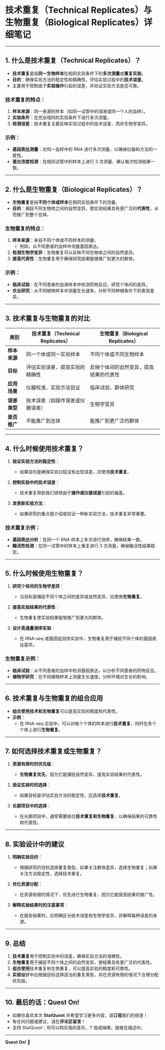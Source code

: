 # **技术重复（Technical Replicates）与生物重复（Biological Replicates）详细笔记**

---

## **1. 什么是技术重复（Technical Replicates）？**

- **技术重复**是指**同一生物样本**在相同实验条件下的**多次测量**或**重复实验**。  
- **目的**：确保实验方法的稳定性和精确性，评估实验过程中的**技术误差**。  
- 主要用于控制由于**实验操作**引起的误差，并验证实验方法是否可靠。

### **技术重复的特点：**

1. **样本来源**：同一来源的样本（如同一试管中的溶液或同一个人的血样）。  
2. **实验条件**：在完全相同的实验条件下进行多次测量。  
3. **检测误差**：技术重复主要反映实验过程中的技术误差，而非生物学变异。

### **示例：**

- **基因表达测量**：对同一血样中的 RNA 进行多次测量，以确保仪器和方法的一致性。  
- **蛋白浓度检测**：在相同试管中的样本上进行 3 次测量，确认每次检测结果一致。

---

## **2. 什么是生物重复（Biological Replicates）？**

- **生物重复**是指**不同个体或样本**在相同实验条件下的测量。  
- **目的**：捕捉不同生物体之间的自然变异，使实验结果具有更广泛的**代表性**，从而推广到整个总体。

### **生物重复的特点：**

1. **样本来源**：来自不同个体或不同样本的测量。  
   - 例如，从不同患者的血样中测量基因表达。  
2. **检测生物学变异**：生物重复可以反映不同生物体之间的自然差异。  
3. **提高代表性**：生物重复用于确保研究结果能够推广到更大的群体。

### **示例：**

- **临床试验**：在不同患者的血液样本中检测药物反应，研究个体间的差异。  
- **农业研究**：从不同植物样本中测量生长速率，分析不同种植条件下的表现差异。

---

## **3. 技术重复与生物重复的对比**

| **类别**     | **技术重复（Technical Replicates）** | **生物重复（Biological Replicates）**  |
| ------------ | ------------------------------------ | -------------------------------------- |
| **样本来源** | 同一个体或同一实验样本               | 不同个体或不同生物样本                 |
| **目标**     | 评估实验误差，提高实验的精确性       | 反映个体间的自然变异，提高结果的代表性 |
| **应用场景** | 仪器校准、实验方法验证               | 临床试验、群体研究                     |
| **误差类型** | 技术误差（如操作误差或仪器误差）     | 生物学变异                             |
| **是否推广** | 不能推广到总体                       | 能推广到更广泛的群体                   |

---

## **4. 什么时候使用技术重复？**

1. **验证实验方法的稳定性**：  
   - 如果目的是确保实验过程没有出现误差，应使用**技术重复**。

2. **控制实验中的技术误差**：  
   - 技术重复帮助我们排除由于**操作或仪器误差**引起的偏差。

3. **发表新实验方法**：  
   - 如果研究的重点是介绍或验证一种新实验方法，技术重复非常重要。

### **技术重复示例**：

- **基因表达分析**：在同一个 RNA 样本上多次进行测序，确保结果一致。  
- **酶活性检测**：在同一试管中的样本上重复进行 3 次测量，确保酶活性结果稳定。

---

## **5. 什么时候使用生物重复？**

1. **研究个体间的生物学差异**：  
   - 当目标是捕捉不同个体之间的差异或自然变异，应使用**生物重复**。

2. **提高实验结果的代表性**：  
   - 生物重复使实验结果能够推广到更大的群体。

3. **设计高通量测序实验**：  
   - 在 RNA-seq 或基因组测序实验中，生物重复用于捕捉不同个体的基因表达差异。

### **生物重复示例**：

- **临床试验**：从不同患者的血样中检测基因表达，以分析不同患者的药物反应。  
- **植物学研究**：在不同植物样本上测量生长速度，分析环境对生长的影响。

---

## **6. 技术重复与生物重复的组合应用**

- **组合使用技术和生物重复**可以提高实验的精度和代表性。  
- **示例**：  
  - 在 RNA-seq 实验中，可以对每个个体的样本进行**技术重复**，同时在多个个体上进行**生物重复**。

---

## **7. 如何选择技术重复或生物重复？**

1. **资源有限时的优先级**：
   - **生物重复优先**，因为它能捕捉自然变异，提高实验结果的代表性。

2. **验证实验时的选择**：
   - 如果目标是评估实验方法的稳定性，应选择**技术重复**。

3. **长期项目中的选择**：
   - 在长期项目中，通常需要结合**技术重复和生物重复**，以确保结果的可靠性和代表性。

---

## **8. 实验设计中的建议**

1. **明确实验目的**：  
   - 根据研究的目标选择重复类型。如果关注群体差异，选择生物重复；如果关注方法稳定性，选择技术重复。

2. **优化资源分配**：  
   - 在资源有限的情况下，优先进行生物重复，因为它能提高结果的推广性。

3. **解释实验结果时的注意事项**：  
   - 在报告结果时，应明确区分技术误差和生物学变异，并解释每种误差的来源。

---

## **9. 总结**

1. **技术重复**用于控制实验中的误差，确保实验方法的准确性。  
2. **生物重复**用于捕捉不同个体之间的自然变异，使结果具有更广泛的代表性。  
3. **组合使用**技术重复和生物重复，可以提高实验的精度和可靠性。  
4. **实验设计**中应根据目标选择适当的重复类型，并在资源有限的情况下合理分配优先级。

---

## **10. 最后的话：Quest On!**

- 如果你喜欢本次 **StatQuest** 并希望学习更多内容，请**订阅**我们的频道！  
- 有任何问题或建议，请在**评论区留言**！  
- 支持 StatQuest：你可以购买我的音乐、T 恤或捐赠，链接在描述中。

---

**Quest On!** 🎯